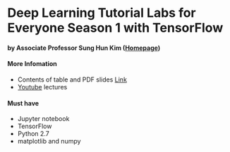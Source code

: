 # Deep Learning Tutorial Labs for Everyone Season 1 with TensorFlow
#### by Associate Professor Sung Hun Kim ([Homepage])


#### More Infomation
- Contents of table and PDF slides [Link]
- [Youtube] lectures

#### Must have
- Jupyter notebook
- TensorFlow
- Python 2.7
- matplotlib and numpy


[Homepage]: <http://home.cse.ust.hk/~hunkim/>
[Link]: <http://hunkim.github.io/ml/>
[Youtube]: <https://www.youtube.com/user/hunkims/featured>
